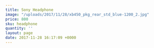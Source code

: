 ```yaml
---
title: Sony Headphone
image: "/uploads/2017/11/28/xb450_pkg_rear_std_blue-1200_2.jpg"
price: 800
sku: headphone
quantity: ''
layout: page
date: 2017-11-28 16:17:09 +0000
---
```

